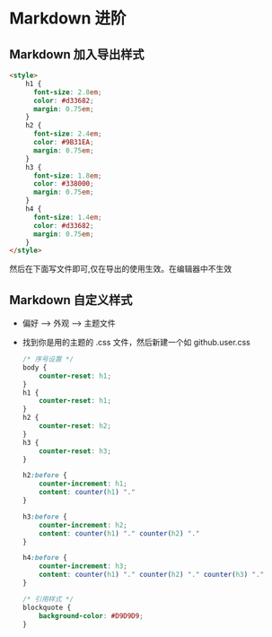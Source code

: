 # Markdown 进阶
## Markdown 加入导出样式
```html
<style>
    h1 {
      font-size: 2.8em;
      color: #d33682;
      margin: 0.75em;
    }
    h2 {
      font-size: 2.4em;
      color: #9B31EA;
      margin: 0.75em;
    }
    h3 {
      font-size: 1.8em;
      color: #338000;
      margin: 0.75em;
    }
    h4 {
      font-size: 1.4em;
      color: #d33682;
      margin: 0.75em;
    }
</style>
```
然后在下面写文件即可,仅在导出的使用生效。在编辑器中不生效

## Markdown 自定义样式

* 偏好 --> 外观 --> 主题文件

* 找到你是用的主题的 .css 文件，然后新建一个如 github.user.css

  ```css
  /* 序号设置 */
  body {
      counter-reset: h1;
  }
  h1 {
      counter-reset: h1;
  }
  h2 {
      counter-reset: h2;
  }
  h3 {
      counter-reset: h3;
  }
  
  h2:before {
      counter-increment: h1;
      content: counter(h1) "."
  }
  
  h3:before {
      counter-increment: h2;
      content: counter(h1) "." counter(h2) "."
  }
  
  h4:before {
      counter-increment: h3;
      content: counter(h1) "." counter(h2) "." counter(h3) "."
  }
  
  /* 引用样式 */
  blockquote {
      background-color: #D9D9D9;
  }
  ```

  



